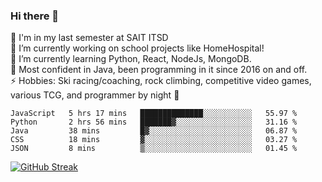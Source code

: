 ### Hi there 👋  
🏫 I'm in my last semester at SAIT ITSD  
🔭 I’m currently working on school projects like HomeHospital!  
🌱 I’m currently learning Python, React, NodeJs, MongoDB.  
💬 Most confident in Java, been programming in it since 2016 on and off.  
⚡ Hobbies: Ski racing/coaching, rock climbing, competitive video games, various TCG, and programmer by night 🦉  
<!--START_SECTION:waka-->
```text
JavaScript   5 hrs 17 mins   ██████████████░░░░░░░░░░░   55.97 % 
Python       2 hrs 56 mins   ███████▓░░░░░░░░░░░░░░░░░   31.16 % 
Java         38 mins         █▓░░░░░░░░░░░░░░░░░░░░░░░   06.87 % 
CSS          18 mins         ▓░░░░░░░░░░░░░░░░░░░░░░░░   03.27 % 
JSON         8 mins          ▒░░░░░░░░░░░░░░░░░░░░░░░░   01.45 % 
```
<!--END_SECTION:waka-->
[![GitHub Streak](http://github-readme-streak-stats.herokuapp.com?user=liamandaidan&theme=radical&date_format=M%20j%5B%2C%20Y%5D)](https://git.io/streak-stats)
